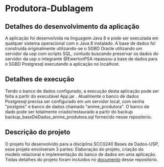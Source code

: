 # Produtora-Dublagem
## Detalhes do desenvolvimento da aplicação
A aplicação foi desenvolvida na linguagem Java 8 e pode ser executada em qualquer sistema operacional com o Java 8 instalado. A base de dados foi construída originalmente utilizando-se o SGBD Oracle utilizando um servidor da usp com scripts SQL, contudo buscando preservar os dados do servidor da usp o integrante @EwertonPSA repassou a base de dados para o SGBD Postgresql executando a aplicação no localhost.

## Detalhes de execução
Tendo o banco de dados configurado, a execução desta aplicação pode ser feita a partir do executável App.jar .
Atualmente o banco de dados Postgresql precisa ser configurado em um servidor local, com senha "postgres" e banco de dados chamado "anime_produtora". O banco de dado pode ser totalmente criado/restaurado a partir do backup backup_baseDeDados_anime_produtora.sql fornecido nesse repositorio.  

## Descrição do projeto
O projeto foi desenvolvido para a disciplina SCC0240 Bases de Dados-USP, esse projeto envolveram 3 partes: Elaboração do projeto, criação do modelo relacional e implementação do banco de dados em uma aplicação. Todas detalhes do projeto foram incluidos no [documento](https://github.com/EwertonPSA/Produtora-Dublagem/blob/master/Banco%20de%20Dados%20-%20P3.pdf) desse repositório. 

